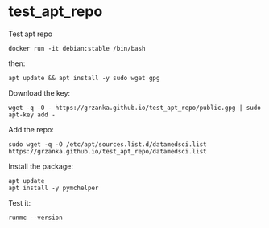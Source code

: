 # test_apt_repo

Test apt repo

```
docker run -it debian:stable /bin/bash
```

then:

```
apt update && apt install -y sudo wget gpg
```

Download the key:

```
wget -q -O - https://grzanka.github.io/test_apt_repo/public.gpg | sudo apt-key add -
```

Add the repo:

```
sudo wget -q -O /etc/apt/sources.list.d/datamedsci.list https://grzanka.github.io/test_apt_repo/datamedsci.list
```

Install the package:

```
apt update
apt install -y pymchelper
```

Test it:

```
runmc --version
```
